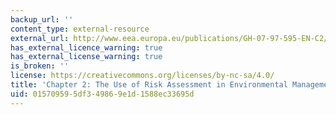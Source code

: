 ```yaml
---
backup_url: ''
content_type: external-resource
external_url: http://www.eea.europa.eu/publications/GH-07-97-595-EN-C2/chapter2h.html
has_external_licence_warning: true
has_external_license_warning: true
is_broken: ''
license: https://creativecommons.org/licenses/by-nc-sa/4.0/
title: 'Chapter 2: The Use of Risk Assessment in Environmental Management'
uid: 01570959-5df3-4986-9e1d-1588ec33695d
---
```

